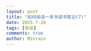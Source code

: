 ```yaml
---
layout: post
title: "如何阅读一本书读书笔记(7)"
date: 2025-7-20
tags: [杂谈]
comments: true
author: Minrain
---
```

